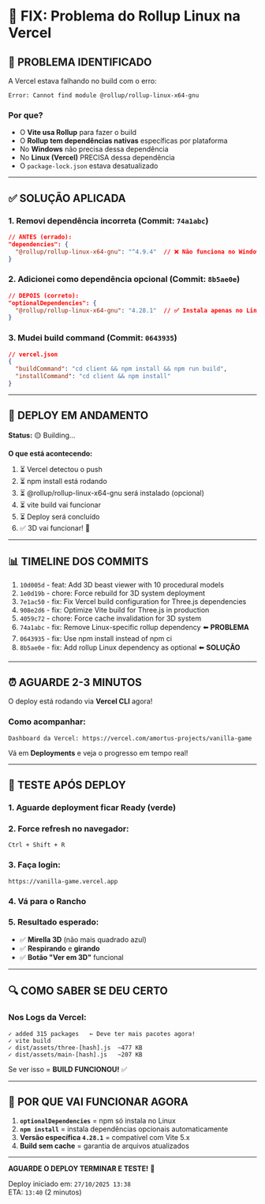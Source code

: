 # 🔧 FIX: Problema do Rollup Linux na Vercel

## 🐛 PROBLEMA IDENTIFICADO

A Vercel estava falhando no build com o erro:
```
Error: Cannot find module @rollup/rollup-linux-x64-gnu
```

### **Por que?**
- O **Vite usa Rollup** para fazer o build
- O **Rollup tem dependências nativas** específicas por plataforma
- No **Windows** não precisa dessa dependência
- No **Linux (Vercel)** PRECISA dessa dependência
- O `package-lock.json` estava desatualizado

---

## ✅ SOLUÇÃO APLICADA

### **1. Removi dependência incorreta** (Commit: `74a1abc`)
```json
// ANTES (errado):
"dependencies": {
  "@rollup/rollup-linux-x64-gnu": "^4.9.4"  // ❌ Não funciona no Windows
}
```

### **2. Adicionei como dependência opcional** (Commit: `8b5ae0e`)
```json
// DEPOIS (correto):
"optionalDependencies": {
  "@rollup/rollup-linux-x64-gnu": "4.28.1"  // ✅ Instala apenas no Linux
}
```

### **3. Mudei build command** (Commit: `0643935`)
```json
// vercel.json
{
  "buildCommand": "cd client && npm install && npm run build",
  "installCommand": "cd client && npm install"
}
```

---

## 🚀 DEPLOY EM ANDAMENTO

**Status:** 🟡 Building...

**O que está acontecendo:**
1. ⏳ Vercel detectou o push
2. ⏳ npm install está rodando
3. ⏳ @rollup/rollup-linux-x64-gnu será instalado (opcional)
4. ⏳ vite build vai funcionar
5. ⏳ Deploy será concluído
6. ✅ 3D vai funcionar! 🎉

---

## 📊 TIMELINE DOS COMMITS

1. `10d005d` - feat: Add 3D beast viewer with 10 procedural models
2. `1e0d19b` - chore: Force rebuild for 3D system deployment
3. `7e1ac50` - fix: Fix Vercel build configuration for Three.js dependencies
4. `908e2d6` - fix: Optimize Vite build for Three.js in production
5. `4059c72` - chore: Force cache invalidation for 3D system
6. `74a1abc` - fix: Remove Linux-specific rollup dependency ⬅️ **PROBLEMA**
7. `0643935` - fix: Use npm install instead of npm ci
8. `8b5ae0e` - fix: Add rollup Linux dependency as optional ⬅️ **SOLUÇÃO**

---

## ⏰ AGUARDE 2-3 MINUTOS

O deploy está rodando via **Vercel CLI** agora!

### **Como acompanhar:**
```
Dashboard da Vercel: https://vercel.com/amortus-projects/vanilla-game
```

Vá em **Deployments** e veja o progresso em tempo real!

---

## 🧪 TESTE APÓS DEPLOY

### **1. Aguarde deployment ficar Ready (verde)**

### **2. Force refresh no navegador:**
```
Ctrl + Shift + R
```

### **3. Faça login:**
```
https://vanilla-game.vercel.app
```

### **4. Vá para o Rancho**

### **5. Resultado esperado:**
- ✅ **Mirella 3D** (não mais quadrado azul)
- ✅ **Respirando** e **girando**
- ✅ **Botão "Ver em 3D"** funcional

---

## 🔍 COMO SABER SE DEU CERTO

### **Nos Logs da Vercel:**
```
✓ added 315 packages   ← Deve ter mais pacotes agora!
✓ vite build
✓ dist/assets/three-[hash].js  ~477 KB
✓ dist/assets/main-[hash].js   ~207 KB
```

Se ver isso = **BUILD FUNCIONOU!** ✅

---

## 🎯 POR QUE VAI FUNCIONAR AGORA

1. **`optionalDependencies`** = npm só instala no Linux
2. **`npm install`** = instala dependências opcionais automaticamente
3. **Versão específica `4.28.1`** = compatível com Vite 5.x
4. **Build sem cache** = garantia de arquivos atualizados

---

**AGUARDE O DEPLOY TERMINAR E TESTE!** 🚀

Deploy iniciado em: `27/10/2025 13:38`  
ETA: `13:40` (2 minutos)

